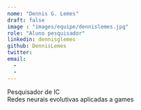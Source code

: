 ```yaml
---
nome: "Dennis G. Lemes"
draft: false
image : "images/equipe/dennislemes.jpg"
role: "Aluno pesquisador"
linkedin: dennisglemes
github: DennisLemes
twitter: 
email:
  - 
  - 
---
```

Pesquisador de IC <br> Redes neurais evolutivas aplicadas a games

